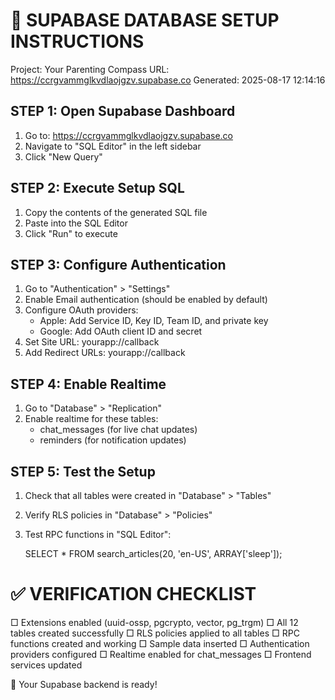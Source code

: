
🚀 SUPABASE DATABASE SETUP INSTRUCTIONS
=====================================

Project: Your Parenting Compass
URL: https://ccrgvammglkvdlaojgzv.supabase.co
Generated: 2025-08-17 12:14:16

STEP 1: Open Supabase Dashboard
------------------------------
1. Go to: https://ccrgvammglkvdlaojgzv.supabase.co
2. Navigate to "SQL Editor" in the left sidebar
3. Click "New Query"

STEP 2: Execute Setup SQL
------------------------
1. Copy the contents of the generated SQL file
2. Paste into the SQL Editor
3. Click "Run" to execute

STEP 3: Configure Authentication
-------------------------------
1. Go to "Authentication" > "Settings"
2. Enable Email authentication (should be enabled by default)
3. Configure OAuth providers:
   - Apple: Add Service ID, Key ID, Team ID, and private key
   - Google: Add OAuth client ID and secret
4. Set Site URL: yourapp://callback
5. Add Redirect URLs: yourapp://callback

STEP 4: Enable Realtime
----------------------
1. Go to "Database" > "Replication"
2. Enable realtime for these tables:
   - chat_messages (for live chat updates)
   - reminders (for notification updates)

STEP 5: Test the Setup
---------------------
1. Check that all tables were created in "Database" > "Tables"
2. Verify RLS policies in "Database" > "Policies"
3. Test RPC functions in "SQL Editor":
   
   SELECT * FROM search_articles(20, 'en-US', ARRAY['sleep']);

✅ VERIFICATION CHECKLIST
========================
□ Extensions enabled (uuid-ossp, pgcrypto, vector, pg_trgm)
□ All 12 tables created successfully
□ RLS policies applied to all tables
□ RPC functions created and working
□ Sample data inserted
□ Authentication providers configured
□ Realtime enabled for chat_messages
□ Frontend services updated

🎉 Your Supabase backend is ready!
